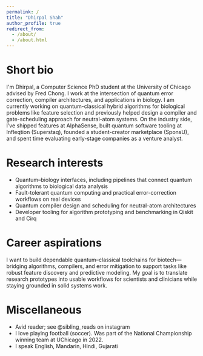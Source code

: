 ```yaml
---
permalink: /
title: "Dhirpal Shah"
author_profile: true
redirect_from:
  - /about/
  - /about.html
---
```


Short bio
======
I'm Dhirpal, a Computer Science PhD student at the University of Chicago advised by Fred Chong. I work at the intersection of quantum error correction, compiler architectures, and applications in biology. I am currently working on quantum-classical hybrid algorithms for biological problems like feature selection and previously helped design a compiler and gate-scheduling approach for neutral-atom systems. On the industry side, I’ve shipped features at AlphaSense, built quantum software tooling at Infleqtion (Superstaq), founded a student-creator marketplace (SponsU), and spent time evaluating early-stage companies as a venture analyst.

Research interests
======
- Quantum–biology interfaces, including pipelines that connect quantum algorithms to biological data analysis 
- Fault-tolerant quantum computing and practical error-correction workflows on real devices  
- Quantum compiler design and scheduling for neutral-atom architectures
- Developer tooling for algorithm prototyping and benchmarking in Qiskit and Cirq

Career aspirations
======
I want to build dependable quantum–classical toolchains for biotech—bridging algorithms, compilers, and error mitigation to support tasks like robust feature discovery and predictive modeling. My goal is to translate research prototypes into usable workflows for scientists and clinicians while staying grounded in solid systems work.

Miscellaneous
======
- Avid reader; see @sibling_reads on instagram
- I love playing football (soccer). Was part of the National Championship winning team at UChicago in 2022.
- I speak English, Mandarin, Hindi, Gujarati

